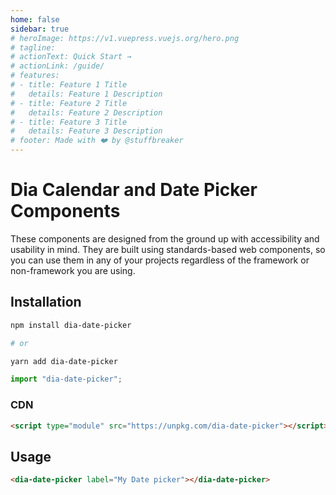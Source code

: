 ```yaml
---
home: false
sidebar: true
# heroImage: https://v1.vuepress.vuejs.org/hero.png
# tagline: 
# actionText: Quick Start →
# actionLink: /guide/
# features:
# - title: Feature 1 Title
#   details: Feature 1 Description
# - title: Feature 2 Title
#   details: Feature 2 Description
# - title: Feature 3 Title
#   details: Feature 3 Description
# footer: Made with ❤️ by @stuffbreaker
---
```


# Dia Calendar and Date Picker Components

These components are designed from the ground up with accessibility and usability in mind. They are built using standards-based web components, so you can use them in any of your projects regardless of the framework or non-framework you are using.

## Installation

```bash
npm install dia-date-picker

# or

yarn add dia-date-picker
```

```js
import "dia-date-picker";
```

### CDN

```html
<script type="module" src="https://unpkg.com/dia-date-picker"></script>
```

## Usage


```html
<dia-date-picker label="My Date picker"></dia-date-picker>
```